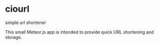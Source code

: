 # ciourl
simple url shortener

This small Meteor.js app is intended to provide quick URL shortening and storage.
